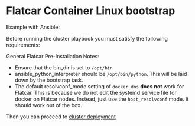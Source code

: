 Flatcar Container Linux bootstrap
===============

Example with Ansible:

Before running the cluster playbook you must satisfy the following requirements:

General Flatcar Pre-Installation Notes:

- Ensure that the bin_dir is set to `/opt/bin`
- ansible_python_interpreter should be `/opt/bin/python`. This will be laid down by the bootstrap task.
- The default resolvconf_mode setting of `docker_dns` **does not** work for Flatcar. This is because we do not edit the systemd service file for docker on Flatcar nodes. Instead, just use the `host_resolvconf` mode. It should work out of the box.

Then you can proceed to [cluster deployment](#run-deployment)
